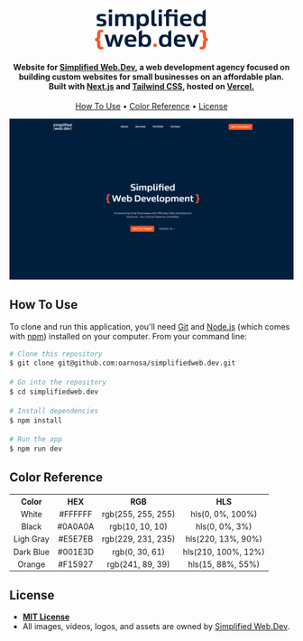 <div align="center">
  <img alt="Logo" src="./src/assets/swd-logo-light.png" width="200px" />
</div>

<h4 align="center">
 Website for <a href="https://simplifiedweb.dev" target="_blank">Simplified Web.Dev</a>, a web development agency focused on building custom websites for small businesses on an affordable plan. Built with <a href="https://www.nextjs.org/" target="_blank">Next.js</a> and <a href="https://www.tailwindcss.com/" target="_blank">Tailwind CSS</a>, hosted on <a href="https://vercel.com/" target="_blank">Vercel.</a>
</h4>

<p align="center">
  <a href="#how-to-use">How To Use</a> •
  <a href="#color-reference">Color Reference</a> •
  <a href="#license">License</a>
</p>

![demo](./public/images/thumbnail.png)

## How To Use

To clone and run this application, you'll need [Git](https://git-scm.com) and [Node.js](https://nodejs.org/en/download/) (which comes with [npm](http://npmjs.com)) installed on your computer. From your command line:

```bash
# Clone this repository
$ git clone git@github.com:oarnosa/simplifiedweb.dev.git

# Go into the repository
$ cd simplifiedweb.dev

# Install dependencies
$ npm install

# Run the app
$ npm run dev
```

## Color Reference

<table style="width:100%">
  <tr>
    <th>Color</th>
    <th>HEX</th>
    <th>RGB</th>
    <th>HLS</th>
  </tr>
  <tr align=center>
    <td>White</td>
    <td>#FFFFFF</td>
    <td>rgb(255, 255, 255)</td>
    <td>hls(0, 0%, 100%)</td>
  </tr>
  <tr align=center>
    <td>Black</td>
    <td>#0A0A0A</td>
    <td>rgb(10, 10, 10)</td>
    <td>hls(0, 0%, 3%)</td>
  </tr>
  <tr align=center>
    <td>Ligh Gray</td>
    <td>#E5E7EB</td>
    <td>rgb(229, 231, 235)</td>
    <td>hls(220, 13%, 90%)</td>
  </tr>
  <tr align=center>
    <td>Dark Blue</td>
    <td>#001E3D</td>
    <td>rgb(0, 30, 61)</td>
    <td>hls(210, 100%, 12%)</td>
  </tr>
  <tr align=center>
    <td>Orange</td>
    <td>#F15927</td>
    <td>rgb(241, 89, 39)</td>
    <td>hls(15, 88%, 55%)</td>
  </tr>
</table>

## License

- **[MIT License](http://opensource.org/licenses/mit-license.php)**
- All images, videos, logos, and assets are owned by <a href="http://simplifiedweb.dev" target="_blank">Simplified Web.Dev</a>.
